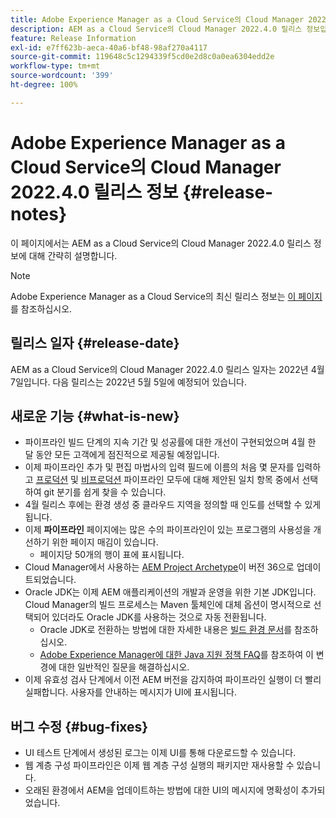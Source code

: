 ```yaml
---
title: Adobe Experience Manager as a Cloud Service의 Cloud Manager 2022.4.0 릴리스 정보
description: AEM as a Cloud Service의 Cloud Manager 2022.4.0 릴리스 정보입니다.
feature: Release Information
exl-id: e7ff623b-aeca-40a6-bf48-98af270a4117
source-git-commit: 119648c5c1294339f5cd0e2d8c0a0ea6304edd2e
workflow-type: tm+mt
source-wordcount: '399'
ht-degree: 100%

---
```


# Adobe Experience Manager as a Cloud Service의 Cloud Manager 2022.4.0 릴리스 정보 {#release-notes}

이 페이지에서는 AEM as a Cloud Service의 Cloud Manager 2022.4.0 릴리스 정보에 대해 간략히 설명합니다.

>[!NOTE]
>
>Adobe Experience Manager as a Cloud Service의 최신 릴리스 정보는 [이 페이지](/help/release-notes/release-notes-cloud/release-notes-current.md)를 참조하십시오.

## 릴리스 일자 {#release-date}

AEM as a Cloud Service의 Cloud Manager 2022.4.0 릴리스 일자는 2022년 4월 7일입니다. 다음 릴리스는 2022년 5월 5일에 예정되어 있습니다.

## 새로운 기능 {#what-is-new}

* 파이프라인 빌드 단계의 지속 기간 및 성공률에 대한 개선이 구현되었으며 4월 한 달 동안 모든 고객에게 점진적으로 제공될 예정입니다.
* 이제 파이프라인 추가 및 편집 마법사의 입력 필드에 이름의 처음 몇 문자를 입력하고 [프로덕션](/help/implementing/cloud-manager/configuring-pipelines/configuring-production-pipelines.md) 및 [비프로덕션](/help/implementing/cloud-manager/configuring-pipelines/configuring-non-production-pipelines.md) 파이프라인 모두에 대해 제안된 일치 항목 중에서 선택하여 git 분기를 쉽게 찾을 수 있습니다.
* 4월 릴리스 후에는 환경 생성 중 클라우드 지역을 정의할 때 인도를 선택할 수 있게 됩니다.
* 이제 **파이프라인** 페이지에는 많은 수의 파이프라인이 있는 프로그램의 사용성을 개선하기 위한 페이지 매김이 있습니다.
   * 페이지당 50개의 행이 표에 표시됩니다.
* Cloud Manager에서 사용하는 [AEM Project Archetype](https://experienceleague.adobe.com/docs/experience-manager-core-components/using/developing/archetype/overview.html)이 버전 36으로 업데이트되었습니다.
* Oracle JDK는 이제 AEM 애플리케이션의 개발과 운영을 위한 기본 JDK입니다. Cloud Manager의 빌드 프로세스는 Maven 툴체인에 대체 옵션이 명시적으로 선택되어 있더라도 Oracle JDK를 사용하는 것으로 자동 전환됩니다.
   * Oracle JDK로 전환하는 방법에 대한 자세한 내용은 [빌드 환경 문서](/help/implementing/cloud-manager/getting-access-to-aem-in-cloud/build-environment-details.md#using-java-support)를 참조하십시오.
   * [Adobe Experience Manager에 대한 Java 지원 정책 FAQ](https://experienceleague.adobe.com/docs/experience-manager-65/assets/Java_Policy_for_Adobe_Experience_Manager.pdf)를 참조하여 이 변경에 대한 일반적인 질문을 해결하십시오.
* 이제 유효성 검사 단계에서 이전 AEM 버전을 감지하여 파이프라인 실행이 더 빨리 실패합니다. 사용자를 안내하는 메시지가 UI에 표시됩니다.

## 버그 수정 {#bug-fixes}

* UI 테스트 단계에서 생성된 로그는 이제 UI를 통해 다운로드할 수 있습니다.
* 웹 계층 구성 파이프라인은 이제 웹 계층 구성 실행의 패키지만 재사용할 수 있습니다.
* 오래된 환경에서 AEM을 업데이트하는 방법에 대한 UI의 메시지에 명확성이 추가되었습니다.
